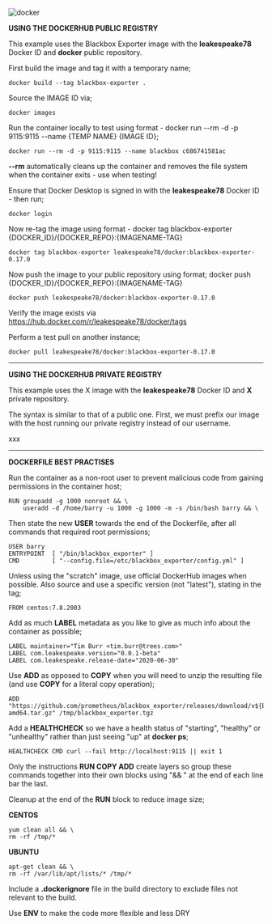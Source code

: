 ![docker](https://user-images.githubusercontent.com/45919758/85199435-7cd8e480-b2e7-11ea-892f-8c43f38578a7.png)

**USING THE DOCKERHUB PUBLIC REGISTRY**

This example uses the Blackbox Exporter image with the **leakespeake78** Docker ID and **docker** public repository.

First build the image and tag it with a temporary name;

```
docker build --tag blackbox-exporter .
```
Source the IMAGE ID via; 

```
docker images
```
Run the container locally to test using format - docker run --rm -d -p 9115:9115 --name {TEMP NAME} {IMAGE ID};
```
docker run --rm -d -p 9115:9115 --name blackbox c686741581ac
```
**--rm** automatically cleans up the container and removes the file system when the container exits - use when testing!

Ensure that Docker Desktop is signed in with the **leakespeake78** Docker ID - then run;
```
docker login
```
Now re-tag the image using format - docker tag blackbox-exporter {DOCKER_ID}/{DOCKER_REPO}:{IMAGENAME-TAG}
```
docker tag blackbox-exporter leakespeake78/docker:blackbox-exporter-0.17.0
```
Now push the image to your public repository using format; docker push {DOCKER_ID}/{DOCKER_REPO}:{IMAGENAME-TAG}
```
docker push leakespeake78/docker:blackbox-exporter-0.17.0
```
Verify the image exists via https://hub.docker.com/r/leakespeake78/docker/tags

Perform a test pull on another instance;
```
docker pull leakespeake78/docker:blackbox-exporter-0.17.0
```

___
**USING THE DOCKERHUB PRIVATE REGISTRY**

This example uses the X image with the **leakespeake78** Docker ID and **X** private repository.

The syntax is similar to that of a public one. First, we must prefix our image with the host running our private registry instead of our username. 

xxx

___
**DOCKERFILE BEST PRACTISES**

Run the container as a non-root user to prevent malicious code from gaining permissions in the container host;

```
RUN groupadd -g 1000 nonroot && \
    useradd -d /home/barry -u 1000 -g 1000 -m -s /bin/bash barry && \
```
Then state the new **USER** towards the end of the Dockerfile, after all commands that required root permissions;

```
USER barry
ENTRYPOINT  [ "/bin/blackbox_exporter" ]
CMD         [ "--config.file=/etc/blackbox_exporter/config.yml" ]
```
Unless using the "scratch" image, use official DockerHub images when possible. Also source and use a specific version (not "latest"), stating in the tag;

```
FROM centos:7.8.2003
```
Add as much **LABEL** metadata as you like to give as much info about the container as possible;

```
LABEL maintainer="Tim Burr <tim.burr@trees.com>"
LABEL com.leakespeake.version="0.0.1-beta"
LABEL com.leakespeake.release-date="2020-06-30"
```
Use **ADD** as opposed to **COPY** when you will need to unzip the resulting file (and use **COPY** for a literal copy operation);

```
ADD "https://github.com/prometheus/blackbox_exporter/releases/download/v${BLACKBOX_VERSION}/blackbox_exporter-${BLACKBOX_VERSION}.linux-amd64.tar.gz" /tmp/blackbox_exporter.tgz
```
Add a **HEALTHCHECK** so we have a health status of "starting", "healthy" or "unhealthy" rather than just seeing "up" at **docker ps**;

```
HEALTHCHECK CMD curl --fail http://localhost:9115 || exit 1
```
Only the instructions **RUN COPY ADD** create layers so group these commands together into their own blocks using "&& \" at the end of each line bar the last.

Cleanup at the end of the **RUN** block to reduce image size;

**CENTOS**

```
yum clean all && \
rm -rf /tmp/*
```
**UBUNTU**

```
apt-get clean && \
rm -rf /var/lib/apt/lists/* /tmp/*
```
Include a **.dockerignore** file in the build directory to exclude files not relevant to the build.

Use **ENV** to make the code more flexible and less DRY







